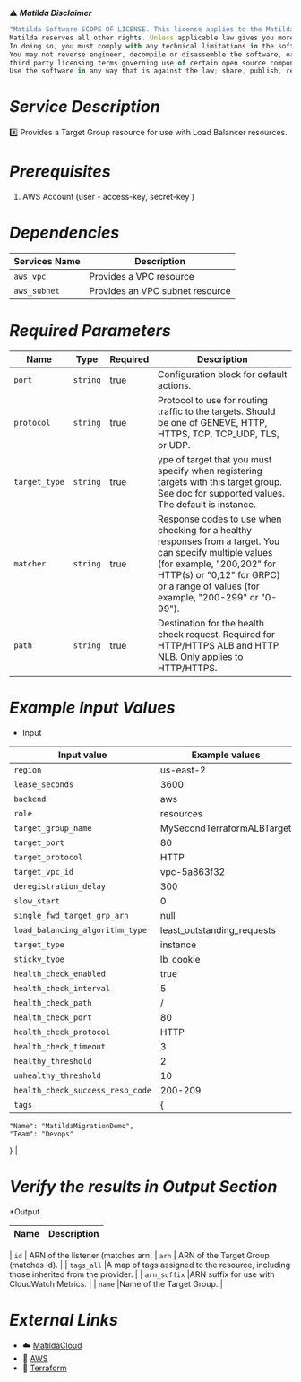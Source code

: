 :warning: ***Matilda Disclaimer***
```javascript
"Matilda Software SCOPE OF LICENSE. This license applies to the Matilda cloud product. The software is licensed, not sold. This agreement only gives you some rights to use the software. 
Matilda reserves all other rights. Unless applicable law gives you more rights despite this limitation, you may use the software only as expressly permitted in this agreement. 
In doing so, you must comply with any technical limitations in the software that only allow you to use it in certain ways. 
You may not reverse engineer, decompile or disassemble the software, or otherwise attempt to derive the source code for the software except and solely to the extent required by 
third party licensing terms governing use of certain open source components that may be included in the software; remove, minimize, block or modify any notices of Matilda or its suppliers in the software; 
Use the software in any way that is against the law; share, publish, rent or lease the software, or provide the software as a offering for others to use."
```

# *Service Description*
:hash: Provides a Target Group resource for use with Load Balancer resources.

# *Prerequisites*
1. AWS Account (user - access-key, secret-key )

# *Dependencies*
| **Services Name**        | **Description**                                                      |
|--------------------------|----------------------------------------------------------------------|
| `aws_vpc`                | Provides a VPC resource                                              |
| `aws_subnet`             | Provides an VPC subnet resource                                      |



# *Required Parameters*
| Name | Type | Required | Description |
| --- | --- | --- | --- |
| `port` | `string` | true | Configuration block for default actions.                |
| `protocol` | `string` | true| Protocol to use for routing traffic to the targets. Should be one of GENEVE, HTTP, HTTPS, TCP, TCP_UDP, TLS, or UDP.                      |
| `target_type` | `string` | true| ype of target that you must specify when registering targets with this target group. See doc for supported values. The default is instance.                             |
| `matcher` | `string` | true| Response codes to use when checking for a healthy responses from a target. You can specify multiple values (for example, "200,202" for HTTP(s) or "0,12" for GRPC) or a range of values (for example, "200-299" or "0-99").               |
| `path` | `string` | true| Destination for the health check request. Required for HTTP/HTTPS ALB and HTTP NLB. Only applies to HTTP/HTTPS.                |







# *Example Input Values*
* Input

| Input value                       | Example values                                                                           |
|-----------------------------------|------------------------------------------------------------------------------------------|
| `region`                             | us-east-2                                                                    | 
| `lease_seconds`                   | 3600                                                                                 |
| `backend`                   | aws                                                                                 |
| `role`                   | resources                                                                                 |
| `target_group_name`                   | MySecondTerraformALBTarget                   |
| `target_port`                   | 80                                                                                 |
| `target_protocol`                   | HTTP                                                                                 |
| `target_vpc_id`                   | vpc-5a863f32                                                                            |
| `deregistration_delay`                   | 300                                                                                 |
| `slow_start`                   | 0                                                              |
| `single_fwd_target_grp_arn`                   | null                                                                    |
| `load_balancing_algorithm_type`                   | least_outstanding_requests                                            |
| `target_type`                   | instance                                                                                 |
| `sticky_type`                   | lb_cookie                                                                                |
| `health_check_enabled`                   | true                                    |
| `health_check_interval`                   | 5                                                                                 |
| `health_check_path`                   | /                                                                                 |
| `health_check_port`                   | 80                                                                                 |
| `health_check_protocol`                   | HTTP                                                 |
| `health_check_timeout`                   | 3                                                                                 |
| `healthy_threshold`                   | 2                                                                                 |
| `unhealthy_threshold`                   | 10                                                                                 |
| `health_check_success_resp_code`                   | 200-209                                                          |
| `tags`                   | {                
    "Name": "MatildaMigrationDemo",
    "Team": "Devops"                         
  }                                                                                 |




# *Verify the results in Output Section*
*Output

| Name | Description |
| ------------- | ------------- |

| `id` | ARN of the listener (matches arn|
| `arn` | ARN of the Target Group (matches id). |
| `tags_all` |A map of tags assigned to the resource, including those inherited from the provider. |
| `arn_suffix` |ARN suffix for use with CloudWatch Metrics. |
| `name` |Name of the Target Group. |



# *External Links*
* :cloud: [MatildaCloud](https://www.matildacloud.com/docs/ "Matildacloud")
* :link: [AWS](https://aws.amazon.com/console/)
* :link: [Terraform](https://registry.terraform.io/providers/hashicorp/aws/latest/docs/resources/lb_target_group#attributes-reference)